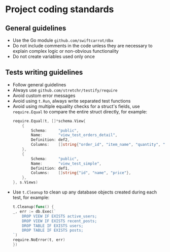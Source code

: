 # Project coding standards

## General guidelines

- Use the Go module `github.com/swiftcarrot/dbx`
- Do not include comments in the code unless they are necessary to explain complex logic or non-obvious functionality
- Do not create variables used only once

## Tests writing guidelines

- Follow general guidelines
- Always use `github.com/stretchr/testify/require`
- Avoid custom error messages
- Avoid using `t.Run`, always write separated test functions
- Avoid using multiple equality checks for a struct's fields, use `require.Equal` to compare the entire struct directly, for example:
    ```go
	require.Equal(t, []*schema.View{
		{
			Schema:     "public",
			Name:       "view_test_orders_detail",
			Definition: def2,
			Columns:    []string{"order_id", "item_name", "quantity", "price", "total_price"},
		},
		{
			Schema:     "public",
			Name:       "view_test_simple",
			Definition: def1,
			Columns:    []string{"id", "name", "price"},
		},
	}, s.Views)
    ```
- Use `t.Cleanup` to clean up any database objects created during each test, for example:
	```go
	t.Cleanup(func() {
	_, err := db.Exec(`
		DROP VIEW IF EXISTS active_users;
		DROP VIEW IF EXISTS recent_posts;
		DROP TABLE IF EXISTS users;
		DROP TABLE IF EXISTS posts;
	`)
	require.NoError(t, err)
	})
	```